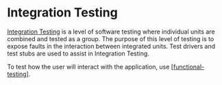 # Integration Testing

[Integration Testing](http://softwaretestingfundamentals.com/integration-testing) is a level of software testing where individual units are combined and tested as a group. The purpose of this level of testing is to expose faults in the interaction between integrated units. Test drivers and test stubs are used to assist in Integration Testing.

To test how the user will interact with the application, use [[functional-testing]].

[//begin]: # "Autogenerated link references for markdown compatibility"
[unit-testing]: unit-testing "Unit Testing"
[integration-testing]: integration-testing "Integration Testing"
[functional-testing]: functional-testing "Functional Testing (End to End)"
[//end]: # "Autogenerated link references"

